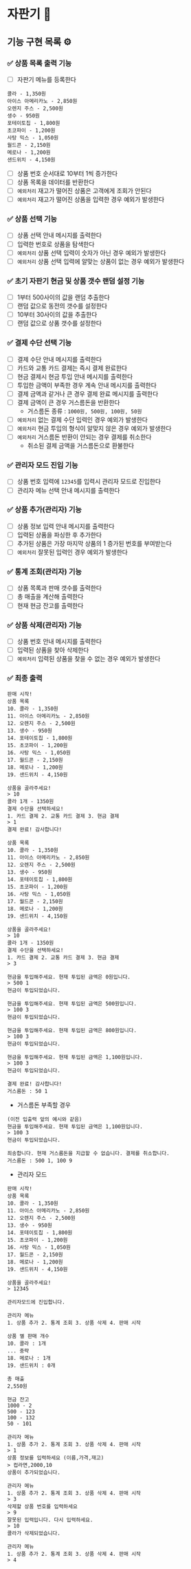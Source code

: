 # 자판기 🧃

## 기능 구현 목록 ⚙️

### ✅ 상품 목록 출력 기능
- [ ] 자판기 메뉴를 등록한다
```
콜라 - 1,350원
아이스 아메리카노 - 2,850원
오렌지 주스 - 2,500원
생수 - 950원
포테이토칩 - 1,800원
초코파이 - 1,200원
사탕 믹스 - 1,050원
월드콘 - 2,150원
메로나 - 1,200원
샌드위치 - 4,150원
```
- [ ] 상품 번호 순서대로 10부터 1씩 증가한다
- [ ] 상품 목록을 데이터를 반환한다
- [ ] `예외처리` 재고가 떨어진 상품은 고객에게 조회가 안된다
- [ ] `예외처리` 재고가 떨어진 상품을 입력한 경우 예외가 발생한다

### ✅ 상품 선택 기능
- [ ] 상품 선택 안내 메시지를 출력한다
- [ ] 입력한 번호로 상품을 탐색한다
- [ ] `예외처리` 상품 선택 입력이 숫자가 아닌 경우 예외가 발생한다
- [ ] `예외처리` 상품 선택 입력에 알맞는 상품이 없는 경우 예외가 발생한다

### ✅ 초기 자판기 현금 및 상품 갯수 랜덤 설정 기능
- [ ] 1부터 500사이의 값을 랜덤 추출한다
- [ ] 랜덤 값으로 동전의 갯수를 설정한다
- [ ] 10부터 30사이의 값을 추출한다
- [ ] 랜덤 값으로 상품 갯수를 설정한다

### ✅ 결제 수단 선택 기능
- [ ] 결제 수단 안내 메시지를 출력한다
- [ ] 카드와 교통 카드 결제는 즉시 결제 완료한다
- [ ] 현금 결제시 현금 투입 안내 메시지를 출력한다
- [ ] 투입한 금액이 부족한 경우 계속 안내 메시지를 출력한다
- [ ] 결제 금액과 같거나 큰 경우 결제 완료 메시지를 출력한다
- [ ] 결제 금액이 큰 경우 거스름돈을 반환한다
    - 거스름돈 종류 : `1000원, 500원, 100원, 50원`
- [ ] `예외처리` 없는 결제 수단 입력인 경우 예외가 발생한다
- [ ] `예외처리` 현금 투입의 형식이 알맞지 않은 경우 예외가 발생한다
- [ ] `예외처리` 거스름돈 반환이 안되는 경우 결제를 취소한다
    - 취소된 결제 금액을 거스름돈으로 환불한다

### ✅ 관리자 모드 진입 기능
- [ ] 상품 번호 입력에 `12345`를 입력시 관리자 모드로 진입한다
- [ ] 관리자 메뉴 선택 안내 메시지를 출력한다

### ✅ 상품 추가(관리자) 기능
- [ ] 상품 정보 입력 안내 메시지를 출력한다
- [ ] 입력된 상품을 파싱한 후 추가한다
- [ ] 추가된 상품은 가장 마지막 상품의 1 증가된 번호를 부여받는다
- [ ] `예외처리` 잘못된 입력인 경우 예외가 발생한다

### ✅ 통계 조회(관리자) 기능
- [ ] 상품 목록과 판매 갯수를 출력한다
- [ ] 총 매출을 계산해 출력한다
- [ ] 현재 현금 잔고를 출력한다

### ✅ 상품 삭제(관리자) 기능
- [ ] 상품 번호 안내 메시지를 출력한다
- [ ] 입력된 상품을 찾아 삭제한다
- [ ] `예외처리` 입력된 상품을 찾을 수 없는 경우 예외가 발생한다

### ✅ 최종 출력
```
판매 시작!
상품 목록
10. 콜라 - 1,350원
11. 아이스 아메리카노 - 2,850원
12. 오렌지 주스 - 2,500원
13. 생수 - 950원
14. 포테이토칩 - 1,800원
15. 초코파이 - 1,200원
16. 사탕 믹스 - 1,050원
17. 월드콘 - 2,150원
18. 메로나 - 1,200원
19. 샌드위치 - 4,150원

상품을 골라주세요!
> 10
콜라 1개 - 1350원
결제 수단을 선택하세요!
1. 카드 결제 2. 교통 카드 결제 3. 현금 결제
> 1
결제 완료! 감사합니다!

상품 목록
10. 콜라 - 1,350원
11. 아이스 아메리카노 - 2,850원
12. 오렌지 주스 - 2,500원
13. 생수 - 950원
14. 포테이토칩 - 1,800원
15. 초코파이 - 1,200원
16. 사탕 믹스 - 1,050원
17. 월드콘 - 2,150원
18. 메로나 - 1,200원
19. 샌드위치 - 4,150원

상품을 골라주세요!
> 10
콜라 1개 - 1350원
결제 수단을 선택하세요!
1. 카드 결제 2. 교통 카드 결제 3. 현금 결제
> 3

현금을 투입해주세요. 현재 투입된 금액은 0원입니다.
> 500 1
현금이 투입되었습니다.

현금을 투입해주세요. 현재 투입된 금액은 500원입니다.
> 100 3
현금이 투입되었습니다.

현금을 투입해주세요. 현재 투입된 금액은 800원입니다.
> 100 3
현금이 투입되었습니다.

현금을 투입해주세요. 현재 투입된 금액은 1,100원입니다.
> 100 3
현금이 투입되었습니다.

결제 완료! 감사합니다!
거스름돈 : 50 1
```

- 거스름돈 부족할 경우
```
(이전 입출력 앞의 예시와 같음)
현금을 투입해주세요. 현재 투입된 금액은 1,100원입니다.
> 100 3
현금이 투입되었습니다.

죄송합니다. 현재 거스름돈을 지급할 수 없습니다. 결제를 취소합니다.
거스름돈 : 500 1, 100 9
```

- 관리자 모드
```
판매 시작!
상품 목록
10. 콜라 - 1,350원
11. 아이스 아메리카노 - 2,850원
12. 오렌지 주스 - 2,500원
13. 생수 - 950원
14. 포테이토칩 - 1,800원
15. 초코파이 - 1,200원
16. 사탕 믹스 - 1,050원
17. 월드콘 - 2,150원
18. 메로나 - 1,200원
19. 샌드위치 - 4,150원

상품을 골라주세요!
> 12345

관리자모드에 진입합니다.

관리자 메뉴
1. 상품 추가 2. 통계 조회 3. 상품 삭제 4. 판매 시작

상품 별 판매 개수
10. 콜라 : 1개
... 중략
18. 메로나 : 1개
19. 샌드위치 : 0개

총 매출
2,550원

현금 잔고
1000 - 2
500 - 123
100 - 132
50 - 101

관리자 메뉴
1. 상품 추가 2. 통계 조회 3. 상품 삭제 4. 판매 시작
> 1
상품 정보를 입력하세요 (이름,가격,재고)
> 컵라면,2000,10
상품이 추가되었습니다.

관리자 메뉴
1. 상품 추가 2. 통계 조회 3. 상품 삭제 4. 판매 시작
> 3
삭제할 상품 번호를 입력하세요
> 9
잘못된 입력입니다. 다시 입력하세요.
> 10
콜라가 삭제되었습니다.

관리자 메뉴
1. 상품 추가 2. 통계 조회 3. 상품 삭제 4. 판매 시작
> 4
```